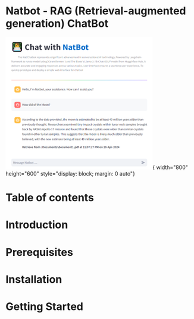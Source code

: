 # Natbot - RAG (Retrieval-augmented generation) ChatBot
![[Alt text]](https://github.com/tonkra1234/Final_RAG_chatbot/blob/main/Description/RAG%20chatbot.PNG){ width="800" height="600" style="display: block; margin: 0 auto"}

# Table of contents

# Introduction

# Prerequisites

# Installation

# Getting Started



